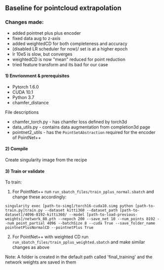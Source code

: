 ## Baseline for pointcloud extrapolation


### Changes made:
- added pointnet plus plus encoder
- fixed data aug to z-axis
- added weightedCD for both completeness and accuracy
- (disabled LR scheduler for now)/ set is at a higher epoch
- lr 10e5 is slow, but converges
- weightedCD is now "mean" reduced for point reduction
- tried feature transform and its bad for our case


#### 1) Envrionment & prerequisites

- Pytorch 1.6.0
- CUDA 10.1
- Python 3.7
- chamfer_distance

File descriptions

- chamfer_torch.py - has chamfer loss defined by torch3d
- data_utils.py - contains data augmentation from completion3d page
- pointnet2_utils - has the `PointSetAbstraction` required for the encoder of PointNet++

#### 2) Compile

Create singularity image from the recipe 

#### 3) Train or validate

To train:

1. For PointNet++ run `run_sbatch_files/train_pplus_normal.sbatch` and change these accordingly:
```
singularity exec [path-to-simg]/torch16-cuda10.simg python [path-to-train.py]train.py --dataset kitti360 --dataset_path [path-to-dataset]/4096-8192-kitti360/ --model [path-to-load-previous-weights]/network_80.pth --nepoch 200 --save_net 10 --num_points 8192 --num_point_partial 4096 --batchSize 8 --cuda True --save_folder_name pointnetPlusNormalCD --pointnetPlus True
```

2. For PointNet++ with weighted CD run `run_sbatch_files/train_pplus_weighted.sbatch` and make similar changes as above

Note:
A folder is created in the default path called 'final_training' and the network weights are saved in them


